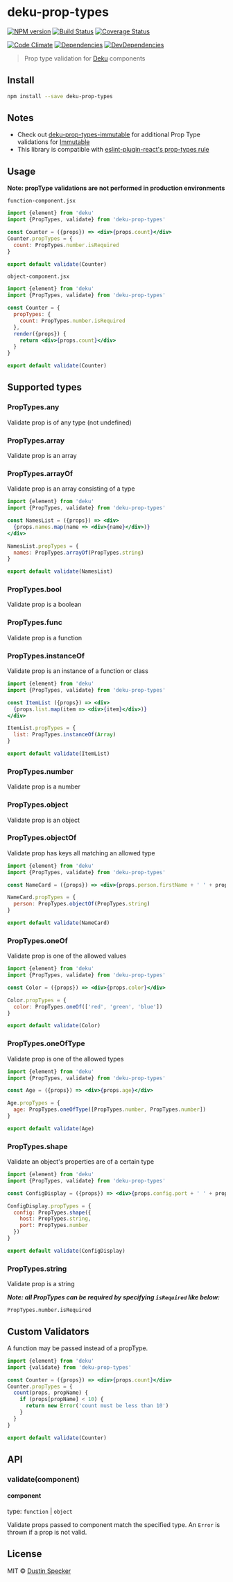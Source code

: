 # deku-prop-types

[![NPM version](https://badge.fury.io/js/deku-prop-types.svg)](http://badge.fury.io/js/deku-prop-types) [![Build Status](https://travis-ci.org/dustinspecker/deku-prop-types.svg?branch=master)](https://travis-ci.org/dustinspecker/deku-prop-types) [![Coverage Status](https://img.shields.io/coveralls/dustinspecker/deku-prop-types.svg)](https://coveralls.io/r/dustinspecker/deku-prop-types?branch=master)

[![Code Climate](https://codeclimate.com/github/dustinspecker/deku-prop-types/badges/gpa.svg)](https://codeclimate.com/github/dustinspecker/deku-prop-types) [![Dependencies](https://david-dm.org/dustinspecker/deku-prop-types.svg)](https://david-dm.org/dustinspecker/deku-prop-types/#info=dependencies&view=table) [![DevDependencies](https://david-dm.org/dustinspecker/deku-prop-types/dev-status.svg)](https://david-dm.org/dustinspecker/deku-prop-types/#info=devDependencies&view=table)

> Prop type validation for [Deku](https://github.com/dekujs/deku) components

## Install

```bash
npm install --save deku-prop-types
```

## Notes

- Check out [deku-prop-types-immutable](https://github.com/dustinspecker/deku-prop-types-immutable) for additional Prop Type validations for [Immutable](https://facebook.github.io/immutable-js/)
- This library is compatible with [eslint-plugin-react's prop-types rule](https://github.com/yannickcr/eslint-plugin-react/blob/master/docs/rules/prop-types.md)

## Usage

**Note: propType validations are not performed in production environments**

`function-component.jsx`
```jsx
import {element} from 'deku'
import {PropTypes, validate} from 'deku-prop-types'

const Counter = ({props}) => <div>{props.count}</div>
Counter.propTypes = {
  count: PropTypes.number.isRequired
}

export default validate(Counter)
```

`object-component.jsx`
```jsx
import {element} from 'deku'
import {PropTypes, validate} from 'deku-prop-types'

const Counter = {
  propTypes: {
    count: PropTypes.number.isRequired
  },
  render({props}) {
    return <div>{props.count}</div>
  }
}

export default validate(Counter)
```

## Supported types
### PropTypes.any
Validate prop is of any type (not undefined)
### PropTypes.array
Validate prop is an array

### PropTypes.arrayOf
Validate prop is an array consisting of a type

```jsx
import {element} from 'deku'
import {PropTypes, validate} from 'deku-prop-types'

const NamesList = ({props}) => <div>
  {props.names.map(name => <div>{name}</div>)}
</div>

NamesList.propTypes = {
  names: PropTypes.arrayOf(PropTypes.string)
}

export default validate(NamesList)
```

### PropTypes.bool
Validate prop is a boolean
### PropTypes.func
Validate prop is a function

### PropTypes.instanceOf
Validate prop is an instance of a function or class

```jsx
import {element} from 'deku'
import {PropTypes, validate} from 'deku-prop-types'

const ItemList ({props}) => <div>
  {props.list.map(item => <div>{item}</div>)}
</div>

ItemList.propTypes = {
  list: PropTypes.instanceOf(Array)
}

export default validate(ItemList)
```

### PropTypes.number
Validate prop is a number
### PropTypes.object
Validate prop is an object

### PropTypes.objectOf
Validate prop has keys all matching an allowed type

```jsx
import {element} from 'deku'
import {PropTypes, validate} from 'deku-prop-types'

const NameCard = ({props}) => <div>{props.person.firstName + ' ' + props.person.lastName}</div>

NameCard.propTypes = {
  person: PropTypes.objectOf(PropTypes.string)
}

export default validate(NameCard)
```

### PropTypes.oneOf
Validate prop is one of the allowed values

```jsx
import {element} from 'deku'
import {PropTypes, validate} from 'deku-prop-types'

const Color = ({props}) => <div>{props.color}</div>

Color.propTypes = {
  color: PropTypes.oneOf(['red', 'green', 'blue'])
}

export default validate(Color)
```

### PropTypes.oneOfType
Validate prop is one of the allowed types

```jsx
import {element} from 'deku'
import {PropTypes, validate} from 'deku-prop-types'

const Age = ({props}) => <div>{props.age}</div>

Age.propTypes = {
  age: PropTypes.oneOfType([PropTypes.number, PropTypes.number])
}

export default validate(Age)
```

### PropTypes.shape
Validate an object's properties are of a certain type

```jsx
import {element} from 'deku'
import {PropTypes, validate} from 'deku-prop-types'

const ConfigDisplay = ({props}) => <div>{props.config.port + ' ' + props.config.host}</div>

ConfigDisplay.propTypes = {
  config: PropTypes.shape({
    host: PropTypes.string,
    port: PropTypes.number
  })
}

export default validate(ConfigDisplay)
```

### PropTypes.string
Validate prop is a string


***Note: all PropTypes can be required by specifying `isRequired` like below:***

`PropTypes.number.isRequired`

## Custom Validators
A function may be passed instead of a propType.

```jsx
import {element} from 'deku'
import {validate} from 'deku-prop-types'

const Counter = ({props}) => <div>{props.count}</div>
Counter.propTypes = {
  count(props, propName) {
    if (props[propName] < 10) {
      return new Error('count must be less than 10')
    }
  }
}

export default validate(Counter)
```

## API
### validate(component)
#### component
type: `function` | `object`

Validate props passed to component match the specified type. An `Error` is thrown if a prop is not valid.

## License
MIT © [Dustin Specker](https://github.com/dustinspecker)
